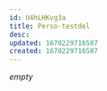 ```yaml
---
id: U4hLHKvg3a
title: Perso-testdel
desc: 
updated: 1670229716587
created: 1670229716587
---
```


*empty*
